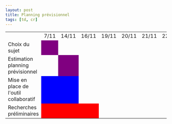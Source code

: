 ```yaml
---
layout: post
title: Planning prévisionnel
tags: [td, cr]
---
```



<table>
  <tr>
    <td></td>
    <td>7/11</td>
    <td>14/11</td>
    <td>16/11</td>
    <td>19/11</td>
    <td>20/11</td>
    <td>21/11</td>
    <td>22/11</td>
    <td>28/11</td>
    <td>29/11</td>
    <td>4/12</td>
    <td>5/12</td>
    <td>12/12</td>
    <td>13/12</td>
    <td>18/12</td>
    <td>19/12</td>
    <td>7/01</td>
    <td>8/01</td>
    <td>9/01</td>
  </tr>
  <tr>
    <td>Choix du sujet</td>
    <td style="background-color:purple;"></td>
  </tr>
  <tr>
    <td>Estimation planning prévisionnel</td>
    <td></td>
    <td style="background-color:purple"></td>
  </tr>
  <tr>
    <td>Mise en place de l'outil collaboratif</td>
    <td style="background-color:blue;"></td>
    <td style="background-color:blue;"></td>
  </tr>
  <tr>
    <td>Recherches préliminaires</td>
    <td style="background-color:red;"></td>
    <td style="background-color:red;"></td>
    <td style="background-color:red;"></td>
  </tr>
</table>
